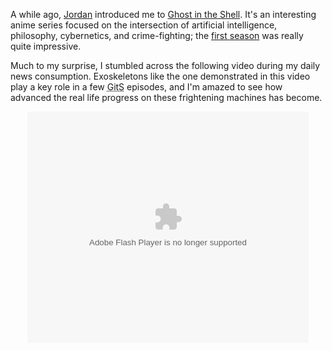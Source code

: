 A while ago, <a href="http://threebrothers.org/jordan/">Jordan</a> introduced me to <a href="http://en.wikipedia.org/wiki/Ghost_in_the_Shell">Ghost in the Shell</a>.  It's an interesting anime series focused on the intersection of artificial intelligence, philosophy, cybernetics, and crime-fighting; the <a href="http://en.wikipedia.org/wiki/Ghost_in_the_Shell:_Stand_Alone_Complex">first season</a> was really quite impressive.

Much to my surprise, I stumbled across the following video during my daily news consumption.  Exoskeletons like the one demonstrated in this video play a key role in a few <acronym title="Ghost in the Shell">GitS</acronym> episodes, and I'm amazed to see how advanced the real life progress on these frightening machines has become.

<div style="text-align:center;"><embed src="http://www.liveleak.com/player.swf" width="450" height="370" type="application/x-shockwave-flash" pluginspage="http://www.macromedia.com/go/getflashplayer" flashvars="autostart=false&token=109_1195663753" scale="showall" name="index"></embed></div>